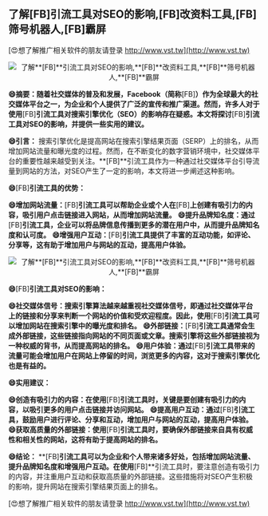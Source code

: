 ## **了解**[FB]**引流工具对SEO的影响,**[FB]**改资料工具,**[FB]**筛号机器人,**[FB]**霸屏**

[😍想了解推广相关软件的朋友请登录 http://www.vst.tw](http://www.vst.tw)

 <center><img src="https://vst.tw/MP4/tuiguang/png/6.png" alt="了解**[FB]**引流工具对SEO的影响,**[FB]**改资料工具,**[FB]**筛号机器人,**[FB]**霸屏"></center>

**😄摘要：随着社交媒体的普及和发展，Facebook（简称**[FB]**）作为全球最大的社交媒体平台之一，为企业和个人提供了广泛的宣传和推广渠道。然而，许多人对于使用**[FB]**引流工具对搜索引擎优化（SEO）的影响存在疑惑。本文将探讨**[FB]**引流工具对SEO的影响，并提供一些实用的建议。**

**😄引言：**
搜索引擎优化是提高网站在搜索引擎结果页面（SERP）上的排名，从而增加网站流量和曝光度的过程。然而，在不断变化的数字营销环境中，社交媒体平台的重要性越来越受到关注。**[FB]**引流工具作为一种通过社交媒体平台引导流量到网站的方法，对SEO产生了一定的影响，本文将进一步阐述这种影响。

**😄**[FB]**引流工具的优势：**

**😄增加网站流量：**[FB]**引流工具可以帮助企业或个人在**[FB]**上创建有吸引力的内容，吸引用户点击链接进入网站，从而增加网站流量。**
**😄提升品牌知名度：通过**[FB]**引流工具，企业可以将品牌信息传播到更多的潜在用户中，从而提升品牌知名度和认可度。**
**😄增强用户互动：**[FB]**引流工具提供了丰富的互动功能，如评论、分享等，这有助于增加用户与网站的互动，提高用户体验。**

 <center><img src="https://vst.tw/MP4/tuiguang/png/8.png" alt="了解**[FB]**引流工具对SEO的影响,**[FB]**改资料工具,**[FB]**筛号机器人,**[FB]**霸屏"></center>

**😄**[FB]**引流工具对SEO的影响：**

**😄社交媒体信号：搜索引擎算法越来越重视社交媒体信号，即通过社交媒体平台上的链接和分享来判断一个网站的价值和受欢迎程度。因此，使用**[FB]**引流工具可以增加网站在搜索引擎中的曝光度和排名。**
**😄外部链接：**[FB]**引流工具通常会生成外部链接，这些链接指向网站的不同页面或文章。搜索引擎将这些外部链接视为一种权威的背书，从而提高网站的排名。**
**😄用户体验：通过**[FB]**引流工具带来的流量可能会增加用户在网站上停留的时间，浏览更多的内容，这对于搜索引擎优化也是有益的。**

**😄实用建议：**

**😄创造有吸引力的内容：在使用**[FB]**引流工具时，关键是要创建有吸引力的内容，以吸引更多的用户点击链接并访问网站。**
**😄提高用户互动：通过**[FB]**引流工具，鼓励用户进行评论、分享和互动，增加用户与网站的互动，提高用户体验。**
**😄获取高质量的外部链接：使用**[FB]**引流工具时，要确保外部链接来自具有权威性和相关性的网站，这将有助于提高网站的排名。**

**😄结论：**
**[FB]**引流工具可以为企业和个人带来诸多好处，包括增加网站流量、提升品牌知名度和增强用户互动。在使用**[FB]**引流工具时，要注意创造有吸引力的内容，并注重用户互动和获取高质量的外部链接。这些措施将对SEO产生积极的影响，提升网站在搜索引擎结果页面上的排名。

[😍想了解推广相关软件的朋友请登录 http://www.vst.tw](http://www.vst.tw)



